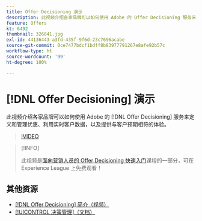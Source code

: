 ```yaml
---
title: Offer Decisioning 演示
description: 此视频介绍各家品牌可以如何使用 Adobe 的 Offer Decisioning 服务来定义和管理优惠、利用实时客户数据，以及提供与客户预期相符的体验。
feature: Offers
kt: 6492
thumbnail: 326841.jpg
exl-id: 44136443-a3fd-435f-9f6d-23c7696acabe
source-git-commit: 0ce7477bdcf1bdff8b83977791267e8afe92b57c
workflow-type: ht
source-wordcount: '99'
ht-degree: 100%

---
```


# [!DNL Offer Decisioning] 演示

此视频介绍各家品牌可以如何使用 Adobe 的 [!DNL Offer Decisioning] 服务来定义和管理优惠、利用实时客户数据，以及提供与客户预期相符的体验。

>[!VIDEO](https://video.tv.adobe.com/v/326841?quality=12&learn=on)

>[!INFO]
>
> 此视频是[面向营销人员的 Offer Decisioning 快速入门](https://experienceleague.adobe.com/?lang=zh-Hans?recommended=ExperiencePlatform-U-1-2020.1.offerdecisioning)课程的一部分，可在 Experience League 上免费观看！


## 其他资源

* [ [!DNL Offer Decisioning]  简介（视频）](introduction-to-offer-decisioning.md)
* [[!UICONTROL 决策管理]（文档）](https://experienceleague.adobe.com/docs/journey-optimizer/using/offer-decisioniong/get-started/starting-offer-decisioning.html?lang=zh-Hans)
